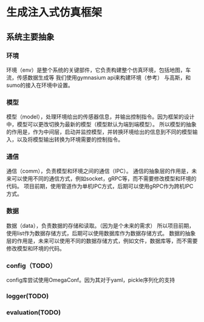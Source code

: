 # 生成注入式仿真框架

## 系统主要抽象
### 环境
环境（env）是整个系统的关键部件，它负责构建整个仿真环境，包括地图，车流，传感数据生成等
我们使用gymnasium api来构建环境（参考）
与高斯，和sumo的接入在环境中设置。

### 模型
模型（model），处理环境给出的传感器信息，并输出控制指令。因为框架的设计中，模型可以更改切换为最新的模型（模型默认为端到端模型）。
所以模型的抽象的作用是，作为中间层，启动并监控模型，并转换环境给出的信息到不同的模型输入，以及将模型输出转换为环境需要的控制指令。

### 通信
通信（comm），负责模型和环境之间的通信（IPC）。
通信的抽象层的作用是，未来可以使用不同的通信方式，例如socket，gRPC等，而不需要修改模型和环境的代码。
项目前期，使用管道作为单机IPC方式，后期可以使用gRPC作为跨机IPC方式。

### 数据
数据（data），负责数据的存储和读取。（因为是个未来的需求）
所以项目前期，使用list作为数据存储方式，后期可以使用数据库作为数据存储方式。
数据的抽象层的作用是，未来可以使用不同的数据存储方式，例如文件，数据库等，而不需要修改模型和环境的代码。

### config（TODO）
config库尝试使用OmegaConf。因为其对于yaml，pickle序列化的支持

### logger(TODO)

### evaluation(TODO)
